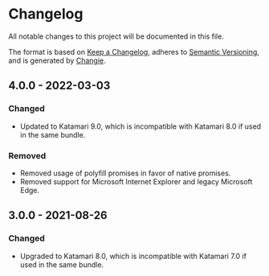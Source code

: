# Changelog
All notable changes to this project will be documented in this file.

The format is based on [Keep a Changelog](https://keepachangelog.com/en/1.0.0/),
adheres to [Semantic Versioning](https://semver.org/spec/v2.0.0.html),
and is generated by [Changie](https://github.com/miniscruff/changie).

## 4.0.0 - 2022-03-03

### Changed
- Updated to Katamari 9.0, which is incompatible with Katamari 8.0 if used in the same bundle.

### Removed
- Removed usage of polyfill promises in favor of native promises.
- Removed support for Microsoft Internet Explorer and legacy Microsoft Edge.

## 3.0.0 - 2021-08-26

### Changed
- Upgraded to Katamari 8.0, which is incompatible with Katamari 7.0 if used in the same bundle.

